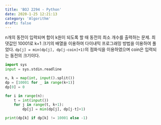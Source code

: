 ```yaml
---
title: 'BOJ 2294 - Python'
date: 2020-1-25 12:21:13
category: 'Algorithm'
draft: false
---
```

n개의 동전이 입력되며 합이 k원이 되도록 할 때 동전의 최소 개수를 출력하는 문제. 최댓값인 10001로 k+1 크기의 배열을 이용하여 다이내믹 프로그래밍 방법을 이용하여 풀었다. `dp[j] = min(dp[j], dp[j-coin]+1)`의 점화식을 이용하였으며 coin은 입력되는 동전의 크기이다.
```python
import sys
input = sys.stdin.readline

n, k = map(int, input().split())
dp = [10001 for _ in range(k+1)]
dp[0] = 0

for i in range(n):
    t = int(input())
    for j in range(t, k+1):
        dp[j] = min(dp[j], dp[j-t]+1)

print(dp[k] if dp[k] != 10001 else -1)

```